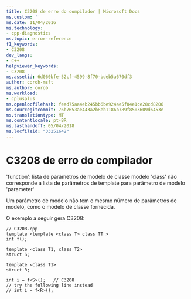 ```yaml
---
title: C3208 de erro do compilador | Microsoft Docs
ms.custom: ''
ms.date: 11/04/2016
ms.technology:
- cpp-diagnostics
ms.topic: error-reference
f1_keywords:
- C3208
dev_langs:
- C++
helpviewer_keywords:
- C3208
ms.assetid: 6d060bfe-52cf-4599-8f70-bdeb5a670df3
author: corob-msft
ms.author: corob
ms.workload:
- cplusplus
ms.openlocfilehash: fead75aa4eb245bb6be924ae5f04e1ce28cd8206
ms.sourcegitcommit: 76b7653ae443a2b8eb1186b789f8503609d6453e
ms.translationtype: MT
ms.contentlocale: pt-BR
ms.lasthandoff: 05/04/2018
ms.locfileid: "33251642"
---
```

# <a name="compiler-error-c3208"></a>C3208 de erro do compilador
'function': lista de parâmetros de modelo de classe modelo 'class' não corresponde a lista de parâmetros de template para parâmetro de modelo 'parameter'  
  
 Um parâmetro de modelo não tem o mesmo número de parâmetros de modelo, como o modelo de classe fornecida.  
  
 O exemplo a seguir gera C3208:  
  
```  
// C3208.cpp  
template <template <class T> class TT >  
int f();  
  
template <class T1, class T2>  
struct S;  
  
template <class T1>  
struct R;  
  
int i = f<S>();   // C3208  
// try the following line instead  
// int i = f<R>();  
```